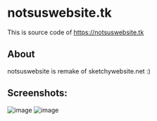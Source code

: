 # notsuswebsite.tk
This is source code of https://notsuswebsite.tk
## About
notsuswebsite is remake of sketchywebsite.net :)
## Screenshots:
![image](https://user-images.githubusercontent.com/79092746/195995307-bd06fc36-936b-48ca-b4a6-167c15d21729.png)
![image](https://user-images.githubusercontent.com/79092746/195995321-8222169b-d2aa-49f0-b50e-939fbd399ecd.png)
